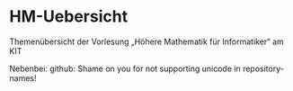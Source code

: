 HM-Uebersicht
=============

Themenübersicht der Vorlesung „Höhere Mathematik für Informatiker“ am KIT


Nebenbei: github: Shame on you for not supporting unicode in repository-names!
